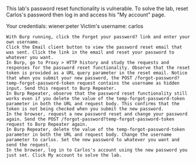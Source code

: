 This lab's password reset functionality is vulnerable. To solve the lab, reset Carlos's password then log in and access his "My account" page.

Your credentials: wiener:peter
Victim's username: carlos

	With Burp running, click the Forgot your password? link and enter your own username.
	Click the Email client button to view the password reset email that was sent. Click the link in the email and reset your password to whatever you want.
	In Burp, go to Proxy > HTTP history and study the requests and responses for the password reset functionality. Observe that the reset token is provided as a URL query parameter in the reset email. Notice that when you submit your new password, the POST /forgot-password?temp-forgot-password-token request contains the username as hidden input. Send this request to Burp Repeater.
	In Burp Repeater, observe that the password reset functionality still works even if you delete the value of the temp-forgot-password-token parameter in both the URL and request body. This confirms that the token is not being checked when you submit the new password.
	In the browser, request a new password reset and change your password again. Send the POST /forgot-password?temp-forgot-password-token request to Burp Repeater again.
	In Burp Repeater, delete the value of the temp-forgot-password-token parameter in both the URL and request body. Change the username parameter to carlos. Set the new password to whatever you want and send the request.
	In the browser, log in to Carlos's account using the new password you just set. Click My account to solve the lab.